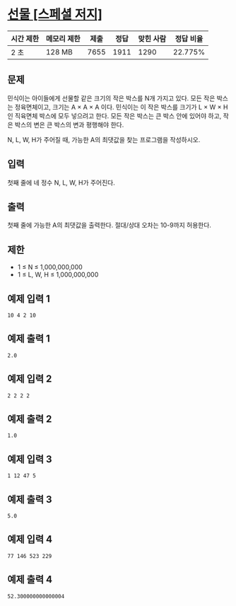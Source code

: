 # [선물 [스페셜 저지]](https://www.acmicpc.net/problem/1166)

| 시간 제한 | 메모리 제한 | 제출 | 정답 | 맞힌 사람 | 정답 비율 |
| --- | --- | --- | --- | --- | --- |
| 2 초 | 128 MB | 7655 | 1911 | 1290 | 22.775% |

## 문제

민식이는 아이들에게 선물할 같은 크기의 작은 박스를 N개 가지고 있다. 모든 작은 박스는 정육면체이고, 크기는 A × A × A 이다. 민식이는 이 작은 박스를 크기가 L × W × H 인 직육면체 박스에 모두 넣으려고 한다. 모든 작은 박스는 큰 박스 안에 있어야 하고, 작은 박스의 변은 큰 박스의 변과 평행해야 한다.

N, L, W, H가 주어질 때, 가능한 A의 최댓값을 찾는 프로그램을 작성하시오.

## 입력

첫째 줄에 네 정수 N, L, W, H가 주어진다.

## 출력

첫째 줄에 가능한 A의 최댓값을 출력한다. 절대/상대 오차는 10-9까지 허용한다.

## 제한

- 1 ≤ N ≤ 1,000,000,000
- 1 ≤ L, W, H ≤ 1,000,000,000

## 예제 입력 1

```
10 4 2 10

```

## 예제 출력 1

```
2.0

```

## 예제 입력 2

```
2 2 2 2

```

## 예제 출력 2

```
1.0

```

## 예제 입력 3

```
1 12 47 5

```

## 예제 출력 3

```
5.0

```

## 예제 입력 4

```
77 146 523 229

```

## 예제 출력 4

```
52.300000000000004
```
